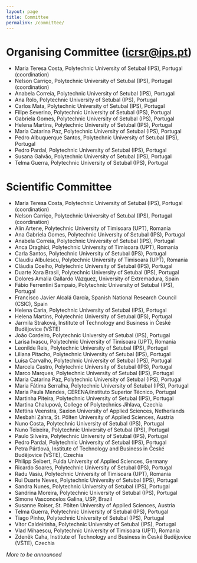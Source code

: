 ```yaml
---
layout: page
title: Committee
permalink: /committee/
---
```


# Organising Committee ([icrsr@ips.pt](mailto:icrsr@ips.pt))

- Maria Teresa Costa, Polytechnic University of Setubal (IPS), Portugal (coordination)
- Nelson Carriço, Polytechnic University of Setubal (IPS), Portugal (coordination)
- Anabela Correia, Polytechnic University of Setubal (IPS), Portugal
- Ana Rolo,  Polytechnic University of Setubal (IPS), Portugal
- Carlos Mata, Polytechnic University of Setubal (IPS), Portugal
- Filipe Severino, Polytechnic University of Setubal (IPS), Portugal
- Gabriela Gomes, Polytechnic University of Setubal (IPS), Portugal
- Helena Martins, Polytechnic University of Setubal (IPS), Portugal
- Maria Catarina Paz, Polytechnic University of Setubal (IPS), Portugal
- Pedro Albuquerque Santos, Polytechnic University of Setubal (IPS), Portugal
- Pedro Pardal, Polytechnic University of Setubal (IPS), Portugal
- Susana Galvão, Polytechnic University of Setubal (IPS), Portugal
- Telma Guerra, Polytechnic University of Setubal (IPS), Portugal

# Scientific Committee
- Maria Teresa Costa, Polytechnic University of Setubal (IPS), Portugal (coordination)
- Nelson Carriço, Polytechnic University of Setubal (IPS), Portugal (coordination)
- Alin Artene, Polytechnic University of Timisoara (UPT), Romania
- Ana Gabriela Gomes, Polytechnic University of Setubal (IPS), Portugal
- Anabela Correia, Polytechnic University of Setubal (IPS), Portugal
- Anca Draghici, Polytechnic University of Timisoara (UPT), Romania
- Carla Santos, Polytechnic University of Setubal (IPS), Portugal
- Claudiu Albulescu, Polytechnic University of Timisoara (UPT), Romania
- Cláudia Coelho, Polytechnic University of Setubal (IPS), Portugal
- Duarte Xara Brasil, Polytechnic University of Setubal (IPS), Portugal
- Dolores Amalia Gallardo Vázquez, University of Extremadura, Spain
- Fábio Ferrentini Sampaio, Polytechnic University of Setubal (IPS), Portugal
- Francisco Javier Alcalá García, Spanish National Research Council (CSIC), Spain
- Helena Caria, Polytechnic University of Setubal (IPS), Portugal
- Helena Martins, Polytechnic University of Setubal (IPS), Portugal
- Jarmila Straková, Institute of Technology and Business in České Budějovice (VŠTE)
- João Cordeiro, Polytechnic University of Setubal (IPS), Portugal
- Larisa Ivascu, Polytechnic University of Timisoara (UPT), Romania
- Leonilde Reis, Polytechnic University of Setubal (IPS), Portugal
- Liliana Pitacho, Polytechnic University of Setubal (IPS), Portugal
- Luísa Carvalho, Polytechnic University of Setubal (IPS), Portugal
- Marcela Castro, Polytechnic University of Setubal (IPS), Portugal
- Marco Marques, Polytechnic University of Setubal (IPS), Portugal
- Maria Catarina Paz, Polytechnic University of Setubal (IPS), Portugal
- Maria Fátima Serralha, Polytechnic University of Setubal (IPS), Portugal
- Maria Paula Mendes, CERENA/Instituto Superior Técnico, Portugal
- Martinha Piteira, Polytechnic University of Setubal (IPS), Portugal
- Martina Chalupová, College of Polytechnics Jihlava, Czechia
- Mettina Veenstra, Saxion University of Applied Sciences, Netherlands
- Mesbahi Zahra, St. Pölten University of Applied Sciences, Austria
- Nuno Costa, Polytechnic University of Setubal (IPS), Portugal
- Nuno Teixeira, Polytechnic University of Setubal (IPS), Portugal
- Paulo Silveira, Polytechnic University of Setubal (IPS), Portugal
- Pedro Pardal, Polytechnic University of Setubal (IPS), Portugal
- Petra Pártlová, Institute of Technology and Business in České Budějovice (VŠTE), Czechia
- Philipp Seibert, Fulda University of Applied Sciences, Germany
- Ricardo Soares, Polytechnic University of Setubal (IPS), Portugal
- Radu Vasiu, Polytechnic University of Timisoara (UPT), Romania
- Rui Duarte Neves, Polytechnic University of Setubal (IPS), Portugal
- Sandra Nunes, Polytechnic University of Setubal (IPS), Portugal
- Sandrina Moreira, Polytechnic University of Setubal (IPS), Portugal
- Simone Vasconcelos Galina, USP, Brazil
- Susanne Roiser, St. Pölten University of Applied Sciences, Austria
- Telma Guerra, Polytechnic University of Setubal (IPS), Portugal
- Tiago Pinho, Polytechnic University of Setubal (IPS), Portugal
- Vítor Caldeirinha, Polytechnic University of Setubal (IPS), Portugal
- Vlad Mihaescu, Polytechnic University of Timisoara (UPT), Romania
- Zdeněk Caha, Institute of Technology and Business in České Budějovice (VŠTE), Czechia

*More to be announced*